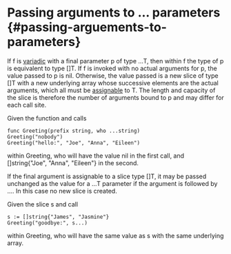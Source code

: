 # Passing arguments to ... parameters {#passing-arguements-to-parameters}

If f is [variadic](/Types/function_types.html) with a final parameter p of type ...T, then within f the type of p is equivalent to type []T. If f is invoked with no actual arguments for p, the value passed to p is nil. Otherwise, the value passed is a new slice of type []T with a new underlying array whose successive elements are the actual arguments, which all must be [assignable](/Properties%20of%20types%20and%20values/assignability.html) to T. The length and capacity of the slice is therefore the number of arguments bound to p and may differ for each call site.

Given the function and calls

    func Greeting(prefix string, who ...string)
    Greeting("nobody")
    Greeting("hello:", "Joe", "Anna", "Eileen")
    

within Greeting, who will have the value nil in the first call, and []string{"Joe", "Anna", "Eileen"} in the second.

If the final argument is assignable to a slice type []T, it may be passed unchanged as the value for a ...T parameter if the argument is followed by .... In this case no new slice is created.

Given the slice s and call

    s := []string{"James", "Jasmine"}
    Greeting("goodbye:", s...)
    

within Greeting, who will have the same value as s with the same underlying array.